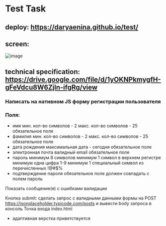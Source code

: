 # Test Task 

## deploy: https://daryaenina.github.io/test/

## screen: 
![image](https://user-images.githubusercontent.com/78152480/229892249-b866a73b-6f83-4f79-80ff-8b10a5692614.png)

## technical specification: https://drive.google.com/file/d/1yOKNPkmygfH-gFeVdcu8W6Zjln-ifgRg/view
 
 ### Написать на нативном JS форму регистрации пользователя
 ### Поля:
-   имя
      мин. кол-во символов - 2
      макс. кол-во символов - 25
      обязательное поле
-   фамилия
      мин. кол-во символов - 2
      макс. кол-во символов - 25
      обязательное поле
-   дата рождения
      максимальная дата - сегодня
      обязательное поле
-   электронная почта
      валидный email
      обязательное поле
-   пароль
      минимум 8 символов
      минимум 1 символ в верхнем регистре
      минимум одна цифра 1-9
      минимум 1 специальный символ из перечисленных !@#$%
-   подтверждение пароля
      обязательное поле
      должен совпадать с полем пароль

Показать сообщение(я) с ошибками валидации

Кнопка submit: 
сделать запрос с валидными данными формы на POST
https://jsonplaceholder.typicode.com/posts и вывести body запроса в консоль
Точка входа index.html
* адаптивная верстка приветствуется
